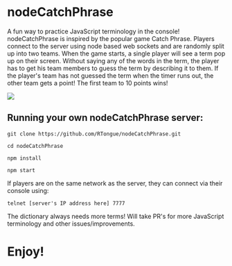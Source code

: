 # nodeCatchPhrase

A fun way to practice JavaScript terminology in the console! nodeCatchPhrase is inspired by the popular game Catch Phrase. Players connect to the server using node based web sockets and are randomly split up into two teams. When the game starts, a single player will see a term pop up on their screen. Without saying any of the words in the term, the player has to get his team members to guess the term by describing it to them. If the player's team has not guessed the term when the timer runs out, the other team gets a point! The first team to 10 points wins!

<a href="https://www.dropbox.com/s/fr7fvkaqueoyp6i/out"><img src="https://www.dropbox.com/s/fr7fvkaqueoyp6i/out.gif?raw=1" name="demo"/></a>

## Running your own nodeCatchPhrase server:

`git clone https://github.com/RTongue/nodeCatchPhrase.git`

`cd nodeCatchPhrase`

`npm install`

`npm start`

If players are on the same network as the server, they can connect via their console using:

`telnet [server's IP address here] 7777`

The dictionary always needs more terms! Will take PR's for more JavaScript terminology and other issues/improvements.

# Enjoy!
